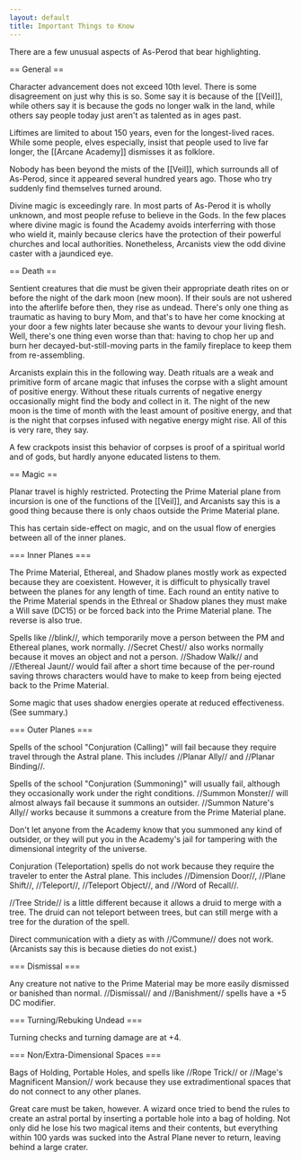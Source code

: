 ```yaml
---
layout: default
title: Important Things to Know
---
```


There are a few unusual aspects of As-Perod that bear highlighting.

== General ==

Character advancement does not exceed 10th level.  There is some disagreement on just why this is so.  Some say it is because of the [[Veil]], while others say it is because the gods no longer walk in the land, while others say people today just aren't as talented as in ages past.

Liftimes are limited to about 150 years, even for the longest-lived races.  While some people, elves especially, insist that people used to live far longer, the [[Arcane Academy]] dismisses it as folklore.  

Nobody has been beyond the mists of the [[Veil]], which surrounds all of As-Perod, since it appeared several hundred years ago.  Those who try suddenly find themselves turned around.

Divine magic is exceedingly rare.  In most parts of As-Perod it is wholly unknown, and most people refuse to believe in the Gods.  In the few places where divine magic is found the Academy avoids interferring with those who wield it, mainly because clerics have the protection of their powerful churches and local authorities.  Nonetheless, Arcanists view the odd divine caster with a jaundiced eye.

== Death ==

Sentient creatures that die must be given their appropriate death rites on or before the night of the dark moon (new moon).  If their souls are not ushered into the afterlife before then, they rise as undead.  There's only one thing as traumatic as having to bury Mom, and that's to have her come knocking at your door a few nights later because she wants to devour your living flesh.  Well, there's one thing even worse than that: having to chop her up and burn her decayed-but-still-moving parts in the family fireplace to keep them from re-assembling.

Arcanists explain this in the following way.  Death rituals are a weak and primitive form of arcane magic that infuses the corpse with a slight amount of positive energy.  Without these rituals currents of negative energy occasionally might find the body and collect in it.  The night of the new moon is the time of month with the least amount of positive energy, and that is the night that corpses infused with negative energy might rise.  All of this is very rare, they say.

A few crackpots insist this behavior of corpses is proof of a spiritual world and of gods, but hardly anyone educated listens to them.

== Magic ==

Planar travel is highly restricted.  Protecting the Prime Material plane from incursion is one of the functions of the [[Veil]], and Arcanists say this is a good thing because there is only chaos outside the Prime Material plane.  

This has certain side-effect on magic, and on the usual flow of energies between all of the inner planes.

=== Inner Planes ===

The Prime Material, Ethereal, and Shadow planes mostly work as expected because they are coexistent.  However, it is difficult to physically travel between the planes for any length of time.  Each round an entity native to the Prime Material spends in the Ethreal or Shadow planes they must make a Will save (DC15) or be forced back into the Prime Material plane. The reverse is also true.

Spells like //blink//, which temporarily move a person between the PM and Ethereal planes, work normally.  //Secret Chest// also works normally because it moves an object and not a person.  //Shadow Walk// and //Ethereal Jaunt// would fail after a short time because of the per-round saving throws characters would have to make to keep from being ejected back to the Prime Material.

Some magic that uses shadow energies operate at reduced effectiveness.  (See summary.)

=== Outer Planes ===

Spells of the school "Conjuration (Calling)" will fail because they require travel through the Astral plane.  This includes //Planar Ally// and //Planar Binding//.

Spells of the school "Conjuration (Summoning)" will usually fail, although they occasionally work under the right conditions.    //Summon Monster// will almost always fail because it summons an outsider.  //Summon Nature's Ally// works because it summons a creature from the Prime Material plane.

Don't let anyone from the Academy know that you summoned any kind of outsider, or they will put you in the Academy's jail for tampering with the dimensional integrity of the universe.

Conjuration (Teleportation) spells do not work because they require the traveler to enter the Astral plane.  This includes //Dimension Door//, //Plane Shift//, //Teleport//, //Teleport Object//, and //Word of Recall//.

//Tree Stride// is a little different because it allows a druid to merge with a tree.  The druid can not teleport between trees, but can still merge with a tree for the duration of the spell.

Direct communication with a diety as with //Commune// does not work.  (Arcanists say this is because dieties do not exist.)  

=== Dismissal ===

Any creature not native to the Prime Material may be more easily dismissed or banished than normal.  //Dismissal// and //Banishment// spells have a +5 DC modifier.

=== Turning/Rebuking Undead ===

Turning checks and turning damage are at +4.


=== Non/Extra-Dimensional Spaces ===

Bags of Holding, Portable Holes, and spells like //Rope Trick// or //Mage's Magnificent Mansion// work because they use extradimentional spaces that do not connect to any other planes. 

Great care must be taken, however.  A wizard once tried to bend the rules to create an astral portal by inserting a portable hole into a bag of holding.  Not only did he lose his two magical items and their contents, but everything within 100 yards was sucked into the Astral Plane never to return, leaving behind a large crater.

